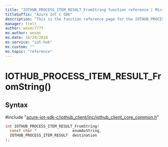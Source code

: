 ```yaml
---                             
title: "IOTHUB_PROCESS_ITEM_RESULT_FromString function reference | Microsoft Docs" 
titleSuffix: "Azure IoT C SDK"            
description: "This is the function reference page for the IOTHUB_PROCESS_ITEM_RESULT_FromString() function in the Azure IoT C SDK. This SDK is used with Azure IoT Hub and Azure IoT Hub Device Provisioning Service"            
manager: timlt                 
author: wesmc7777              
ms.author: wesmc               
ms.date: 10/24/2018                    
ms.service: "iot-hub"             
ms.custom: ""                
ms.topic: "reference"        
---                            
```


# IOTHUB_PROCESS_ITEM_RESULT_FromString()

## Syntax

\#include "[azure-iot-sdk-c/iothub_client/inc/iothub_client_core_common.h](../iothub-client-core-common-h.md)"  
```C
int IOTHUB_PROCESS_ITEM_RESULT_FromString(
  const char *                enumAsString,
  IOTHUB_PROCESS_ITEM_RESULT  destination
);
```

